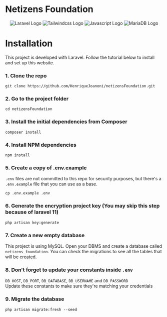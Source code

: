 # Netizens Foundation

<p align="center">
</p>
<p align="center">
    <img src="https://img.shields.io/badge/laravel-%23FF2D20.svg?style=for-the-badge&logo=laravel&logoColor=white" alt="Laravel Logo"/> 
    <img src="https://img.shields.io/badge/tailwindcss-%2338B2AC.svg?style=for-the-badge&logo=tailwind-css&logoColor=white" alt="Tailwindcss Logo"/> 
    <img src="https://img.shields.io/badge/javascript-%23323330.svg?style=for-the-badge&logo=javascript&logoColor=%23F7DF1E" alt="Javascript Logo"/>
    <img src="https://img.shields.io/badge/MySQL-003545?style=for-the-badge&logo=mariadb&logoColor=white" alt="MariaDB Logo"/>
</p>

# Installation

This project is developed with Laravel. Follow the tutorial below to install and set up this website.

### 1. Clone the repo

```
git clone https://github.com/HenriqueJoanoni/netizensFoundation.git
```

### 2. Go to the project folder

```
cd netizensFoundation
```

### 3. Install the initial dependencies from Composer

```
composer install
```

### 4. Install NPM dependencies

```
npm install
```

### 5. Create a copy of .env.example

`.env` files are not committed to this repo for security purposes, but there's a `.env.example` file that you can use as a base.

```
cp .env.example .env
```

### 6. Generate the encryption project key (You may skip this step because of laravel 11)

```
php artisan key:generate
```

### 7. Create a new empty database

This project is using MySQL. Open your DBMS and create a database called `netizens_foundation`.
You can check the migrations to see all the tables that will be created.

### 8. Don't forget to update your constants inside `.env`

`DB_HOST`, `DB_PORT`, `DB_DATABASE`, `DB_USERNAME` and `DB_PASSWORD`<br>
Update these constants to make sure they're matching your credentials

### 9. Migrate the database

```
php artisan migrate:fresh --seed
```

